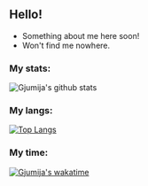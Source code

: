 ## Hello!
- Something about me here soon!
- Won't find me nowhere.

### My stats:
![Gjumija's github stats](https://github-readme-stats.vercel.app/api?username=gjumle&show_icons=true&hide=contribs,issues) 

### My langs:
[![Top Langs](https://github-readme-stats.vercel.app/api/top-langs/?username=gjumle&layout=compact)](https://github.com/anuraghazra/github-readme-stats)  

### My time:
[![Gjumija's wakatime](https://github-readme-stats.vercel.app/api/wakatime?username=gjumle)](https://github.com/anuraghazra/github-readme-stats)
